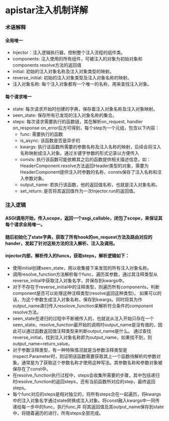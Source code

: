 # apistar注入机制详解
### 术语解释
#### 全局唯一
- Injector：注入逻辑执行器，控制整个注入流程的组件类。
- components: 注入使用的所有组件，可被注入的对象为初始对象和components resolve方法的返回值
- initial: 初始的注入对象名称及注入对象类型的映射。
- reverse_initial: 初始的注入对象类型及注入对象名称的映射。
- 注入对象名称: 每个注入对象都有一个唯一的名称，用来查找注入对象。

#### 每个请求唯一
- state: 每次请求开始时创建的字典，保存着注入对象名称及注入对象映射。
- seen_state: 保存所有已发现的注入对象名称的集合。
- steps: 每次请求需要执行的函数链，其在解析on_request, handler on_response on_error后方可得到，每个step为一个元组，包含以下内容：
  - func: 需要执行的函数
  - is_async: 该函数是否是异步的
  - kwargs: 执行该函数所需要的参数名称及注入名称的映射，后续会将注入名称映射成注入对象。通过关键字参数的形式记录以方便传入
  - consts: 执行该函数可能依赖其之后的函数提供相关描述信息，如：HeaderComponent.resolve方法返回Header类型的对象，需要为HeaderComponent提供注入时参数的名称，consts保存了注入名称和注入参数对象。
  - output_name: 若执行该函数，他的返回值名称，也就是注入对象名称。
  - set_return: 是否将其返回值作为一次Injector.run的返回值。

### 注入逻辑
#### ASGI调用开始，传入scope，返回一个asgi_callable，闭包了scope，来保证其每个请求全局唯一。

#### 随后初始化了state字典，获取了所有hook的on_request方法及路由对应的hander，发起了针对这些方法的注入解析、注入及调用。

#### injector内部，解析传入的funcs，获取steps，解析逻辑如下：
- 使用initial创建seen_state，用以收集接下来发现的所有注入对象名称。
- 调用resolve_function方法解析每个func，遍历其参数，通过其注释类型从reverse_initial中获取注入对象名字，并保存到kwargs中。
- 对于不存在于reverse_initial中的注释类型，则遍历所有components，判断component是否可以处理这种注释类型(resolve返回这种类型)，
如果可以的话，为这个参数生成注入对象名称，保存到kwargs。同时将其为作output_name递归传入resolove_function来解析符合条件的component resolve方法。
- seen_state在递归的过程中不断被传入的，也就说从注入开始只存在一个seen_state。resolve_function最开始的调用时output_name是没有值的，因此可以通过函数返回值注释类型来判断output_name是什么。
通过查找reverse_initial，找到注入对象名称即为output_name，如果找不到，则output_name=return_value。
- 对于参数注释类型，有一种特殊情况就是当参数注释类型是inspect.Parameter时，则证明该函数需要获取其上一个函数待解析的参数对象。通常是为了获取这个参数名称才使用这种写法。其参数名称和参数对象被保存在了const中。
- 在resolve_function执行过程中，steps会收集所需要的步骤，其中包括递归时resolve_function的返回steps，还有当前函数所对应的step，最终返回steps。
- 每个func对应的steps是相对独立的，将所有steps合在一起遍历，将kwargs中的注入对象名字通过state转换成注入对象。将const融入kwargs中一同传递给每一步中的func，执行func,并
将其返回值及其output_name保存到state中，将随着遍历的进行，所有steps全部完成。